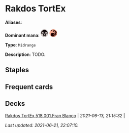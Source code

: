 # Rakdos TortEx

**Aliases**: 

**Dominant mana**: <img src="../resources/images/mana/B.png" width="25"/> <img src="../resources/images/mana/R.png" width="25"/>

**Type**: `Midrange`

**Description**: TODO.

## **Staples**



## **Frequent cards**



## **Decks**

[Rakdos TortEx 518.001.Fran Blanco](https://deckstats.net/decks/181430/2108200-rakdos-tortex-518-001-fran-bla) | *2021-06-13, 21:15:32* |   


*Last updated: 2021-06-21, 22:07:10.*
